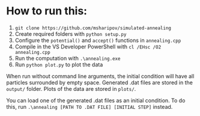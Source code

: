 # How to run this:

1. `git clone https://github.com/msharipov/simulated-annealing`
2. Create required folders with `python setup.py`
3. Configure the `potential()` and `accept()` functions in `annealing.cpp`
4. Compile in the VS Developer PowerShell with `cl /EHsc /O2 annealing.cpp`
5. Run the computation with `.\annealing.exe`
6. Run `python plot.py` to plot the data

When run without command line arguments, the initial condition will have all
particles surrounded by empty space. Generated .dat files are stored in the
`output/` folder. Plots of the data are stored in `plots/`.

You can load one of the generated .dat files as an initial condition. To do this,
run `.\annealing [PATH TO .DAT FILE] [INITIAL STEP]` instead.